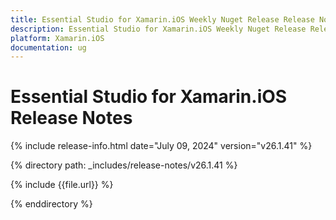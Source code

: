 ```yaml
---
title: Essential Studio for Xamarin.iOS Weekly Nuget Release Release Notes  
description: Essential Studio for Xamarin.iOS Weekly Nuget Release Release Notes  
platform: Xamarin.iOS
documentation: ug
---
```


# Essential Studio for Xamarin.iOS  Release Notes  

{% include release-info.html date="July 09, 2024"  version="v26.1.41" %} 

{% directory path: _includes/release-notes/v26.1.41 %}

{% include {{file.url}} %}

{% enddirectory %}